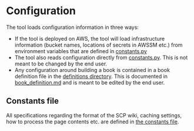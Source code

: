 # Configuration

The tool loads configuration information in three ways:

* If the tool is deployed on AWS, the tool will load infrastructure information (bucket names, locations of secrets in AWSSM etc.) from environment variables that are defined in [constants.py](/scp_epub/constants.py)
* The tool also reads configuration directly from [constants.py](/scp_epub/constants.py). This is not meant to be changed by the end user.
* Any configuration around building a book is contained in a book definition file in the [definitions directory](/definitions). This is documented in [book_definition.md](./book_definition.md) and is meant to be edited by the end user.

## Constants file

All specifications regarding the format of the SCP wiki, caching settings, how to process the page contents etc. are defined in [the constants file](/scp_epub/constants.py).
